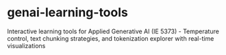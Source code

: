 # genai-learning-tools
Interactive learning tools for Applied Generative AI (IE 5373) - Temperature control, text chunking strategies, and tokenization explorer with real-time visualizations
